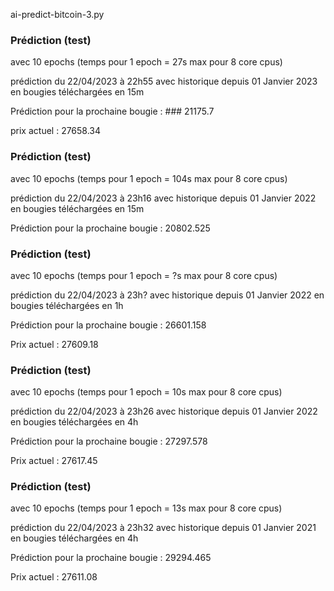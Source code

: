 
ai-predict-bitcoin-3.py

### Prédiction (test)

avec 10 epochs (temps pour 1 epoch = 27s max pour 8 core cpus)

prédiction du 22/04/2023 à 22h55 avec historique depuis 01 Janvier 2023 en bougies téléchargées en 15m

Prédiction pour la prochaine bougie :  ### 21175.7

prix actuel : 27658.34

### Prédiction (test)

avec 10 epochs (temps pour 1 epoch = 104s max pour 8 core cpus)

prédiction du 22/04/2023 à 23h16 avec historique depuis 01 Janvier 2022 en bougies téléchargées en 15m

Prédiction pour la prochaine bougie :  20802.525

### Prédiction (test)

avec 10 epochs (temps pour 1 epoch = ?s max pour 8 core cpus)

prédiction du 22/04/2023 à 23h? avec historique depuis 01 Janvier 2022 en bougies téléchargées en 1h

Prédiction pour la prochaine bougie :  26601.158

Prix actuel : 27609.18

### Prédiction (test)

avec 10 epochs (temps pour 1 epoch = 10s max pour 8 core cpus)

prédiction du 22/04/2023 à 23h26 avec historique depuis 01 Janvier 2022 en bougies téléchargées en 4h

Prédiction pour la prochaine bougie :  27297.578

Prix actuel : 27617.45

### Prédiction (test)

avec 10 epochs (temps pour 1 epoch = 13s max pour 8 core cpus)

prédiction du 22/04/2023 à 23h32 avec historique depuis 01 Janvier 2021 en bougies téléchargées en 4h

Prédiction pour la prochaine bougie :  29294.465

Prix actuel : 27611.08


